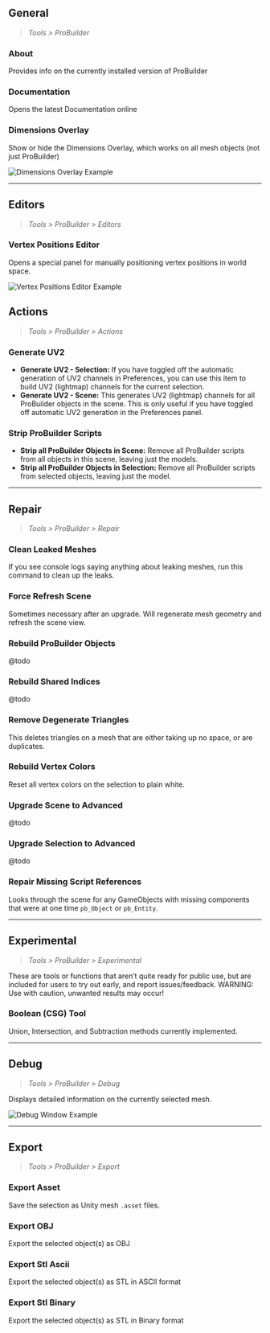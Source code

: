 ﻿
## General

> *Tools > ProBuilder*

### About
Provides info on the currently installed version of ProBuilder

### Documentation
Opens the latest Documentation online

### Dimensions Overlay
Show or hide the Dimensions Overlay, which works on all mesh objects  (not just ProBuilder)

![Dimensions Overlay Example](../images/DimensionsOverlay_Example.png)

---

## Editors

> *Tools > ProBuilder > Editors*

### Vertex Positions Editor

Opens a special panel for manually positioning vertex positions in world space.

![Vertex Positions Editor Example](../images/VertexPositionsEditor_Example.png)

## Actions

> *Tools > ProBuilder > Actions*

### Generate UV2
- **Generate UV2 - Selection:** If you have toggled off the automatic generation of UV2 channels in Preferences, you can use this item to build UV2 (lightmap) channels for the current selection.
- **Generate UV2 - Scene:** This generates UV2 (lightmap) channels for all ProBuilder objects in the scene. This is only useful if you have toggled off automatic UV2 generation in the Preferences panel.

### Strip ProBuilder Scripts
- **Strip all ProBuilder Objects in Scene:** Remove all ProBuilder scripts from all objects in this scene, leaving just the models.
- **Strip all ProBuilder Objects in Selection:** Remove all ProBuilder scripts from selected objects, leaving just the model.

---

## Repair

> *Tools > ProBuilder > Repair*

### Clean Leaked Meshes
If you see console logs saying anything about leaking meshes, run this command to clean up the leaks.

### Force Refresh Scene
Sometimes necessary after an upgrade. Will regenerate mesh geometry and refresh the scene view.

### Rebuild ProBuilder Objects
@todo

### Rebuild Shared Indices
@todo

### Remove Degenerate Triangles
This deletes triangles on a mesh that are either taking up no space, or are duplicates.

### Rebuild Vertex Colors
Reset all vertex colors on the selection to plain white.

### Upgrade Scene to Advanced
@todo

### Upgrade Selection to Advanced
@todo

### Repair Missing Script References
Looks through the scene for any GameObjects with missing components that were at one time `pb_Object` or `pb_Entity`.

---

## Experimental

> *Tools > ProBuilder > Experimental*

These are tools or functions that aren’t quite ready for public use, but are included for users to try out early, and report issues/feedback. WARNING: Use with caution, unwanted results may occur!

### Boolean (CSG) Tool

Union, Intersection, and Subtraction methods currently implemented.

---

## Debug

> *Tools > ProBuilder > Debug*

Displays detailed information on the currently selected mesh.

![Debug Window Example](../images/DebugWindow_Example.png)

---

## Export

> *Tools > ProBuilder > Export*

### Export Asset
Save the selection as Unity mesh `.asset` files.

### Export OBJ
Export the selected object(s) as OBJ

### Export Stl Ascii
Export the selected object(s) as STL in ASCII format

### Export Stl Binary
Export the selected object(s) as STL in Binary format
